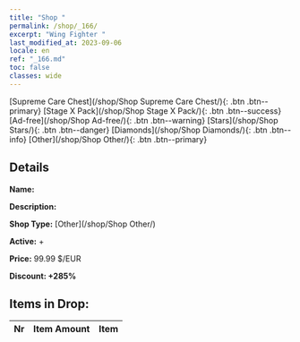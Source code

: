 ```yaml
---
title: "Shop "
permalink: /shop/_166/
excerpt: "Wing Fighter "
last_modified_at: 2023-09-06
locale: en
ref: "_166.md"
toc: false
classes: wide
---
```



  [Supreme Care Chest](/shop/Shop Supreme Care Chest/){: .btn .btn--primary}   [Stage X Pack](/shop/Shop Stage X Pack/){: .btn .btn--success}   [Ad-free](/shop/Shop Ad-free/){: .btn .btn--warning}   [Stars](/shop/Shop Stars/){: .btn .btn--danger}   [Diamonds](/shop/Shop Diamonds/){: .btn .btn--info}   [Other](/shop/Shop Other/){: .btn .btn--primary} 

## Details

 **Name:**  

 **Description:** 

 **Shop Type:** [Other](/shop/Shop Other/)

 **Active:** + 

 **Price:** 99.99 $/EUR 

 **Discount: +285%** 



## Items in Drop:

  |  Nr | Item Amount  |       Item       |
  |:----|:------------:|:-----------------|


